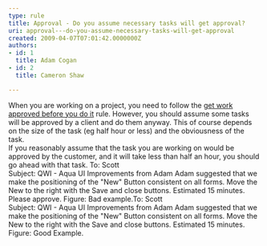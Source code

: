 ```yaml
---
type: rule
title: Approval - Do you assume necessary tasks will get approval?
uri: approval---do-you-assume-necessary-tasks-will-get-approval
created: 2009-04-07T07:01:42.0000000Z
authors:
- id: 1
  title: Adam Cogan
- id: 2
  title: Cameron Shaw

---
```


 When you are working on a project, you need to follow the [get work approved before you do it](/Management/RulesToHappyClients/Pages/DoYouGetWorkApprovedBeforeYouDoIt.aspx) rule. However, you should assume some tasks will be approved by a client and do them anyway. This of course depends on the size of the task (eg half hour or less) and the obviousness of the task. <br> 
If you reasonably assume that the task you are working on would be approved by the customer, and it will take less than half an hour, you should go ahead with that task.
To: Scott 
<br>Subject: QWI - Aqua UI Improvements from Adam Adam suggested that we make the positioning of the "New" Button consistent on all forms. Move the New to the right with the Save and close buttons. Estimated 15 minutes. 
Please approve. Figure: Bad example.To: Scott 
<br>Subject: QWI - Aqua UI Improvements from Adam Adam suggested that we make the positioning of the "New" Button consistent on all forms. Move the New to the right with the Save and close buttons. Estimated 15 minutes.  Figure: Good Example.
